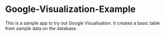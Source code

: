 Google-Visualization-Example
============================

This is a sample app to try out Google Visualisation. It creates a basic table from sample data on the database.

